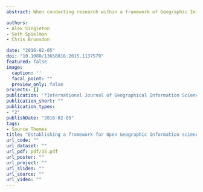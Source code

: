 ```yaml
---
abstract: When conducting research within a framework of Geographic Information Science (GISc), the scientific validity of this work can be argued as highly dependent upon the extent to which the methods employed are reproducible, and that, in the strictest sense, can only be fully achieved by implementing transparent workflows that utilize both open source software and openly available data. After considering the scientific implications of non-reproducible methods, we provide a review of both open source Geographic Information Systems (GIS) and openly available data, before describing an integrated model for Open GISc. We conclude with a critical review of this embryonic paradigm, with directions for future development in supporting spatial data infrastructure.

authors:
- Alex Singleton
- Seth Spielman
- Chris Brunsdon

date: "2016-02-05"
doi: "10.1080/13658816.2015.1137579"
featured: false
image:
  caption: ''
  focal_point: ""
  preview_only: false
projects: []
publication: '*International Journal of Geographical Information Science*'
publication_short: ""
publication_types:
- "2"
publishDate: "2016-02-05"
tags:
- Source Themes
title: "Establishing a framework for Open Geographic Information science"
url_code: ""
url_dataset: ""
url_pdf: pdf/35.pdf
url_poster: ""
url_project: ""
url_slides: ""
url_source: ""
url_video: ""
---
```


